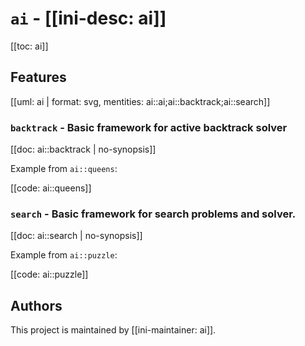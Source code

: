 # `ai` - [[ini-desc: ai]]

[[toc: ai]]

## Features

[[uml: ai | format: svg, mentities: ai::ai;ai::backtrack;ai::search]]

### `backtrack` - Basic framework for active backtrack solver

[[doc: ai::backtrack | no-synopsis]]

Example from `ai::queens`:

[[code: ai::queens]]

### `search` - Basic framework for search problems and solver.

[[doc: ai::search | no-synopsis]]

Example from `ai::puzzle`:

[[code: ai::puzzle]]

## Authors

This project is maintained by [[ini-maintainer: ai]].
